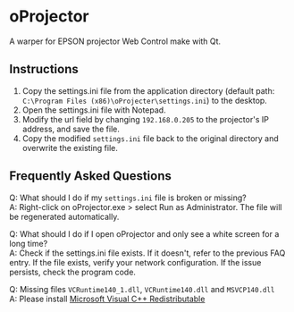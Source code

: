 # oProjector
A warper for EPSON projector Web Control make with Qt.

## Instructions
1. Copy the settings.ini file from the application directory (default path:
`C:\Program Files (x86)\oProjecter\settings.ini`) to the desktop.
2. Open the settings.ini file with Notepad.
3. Modify the url field by changing `192.168.0.205` to the projector's IP address, and save the file.
4. Copy the modified `settings.ini` file back to the original directory and overwrite the existing file.

## Frequently Asked Questions

Q: What should I do if my `settings.ini` file is broken or missing?  
A: Right-click on oProjector.exe > select Run as Administrator. The file will be regenerated automatically.  

Q: What should I do if I open oProjector and only see a white screen for a long time?  
A: Check if the settings.ini file exists. If it doesn't, refer to the previous FAQ entry. If the file exists, verify your network configuration. If the issue persists, check the program code.

Q: Missing files `VCRuntime140_1.dll`, `VCRuntime140.dll` and `MSVCP140.dll`  
A: Please install [Microsoft Visual C++ Redistributable](https://aka.ms/vs/17/release/vc_redist.x64.exe)
